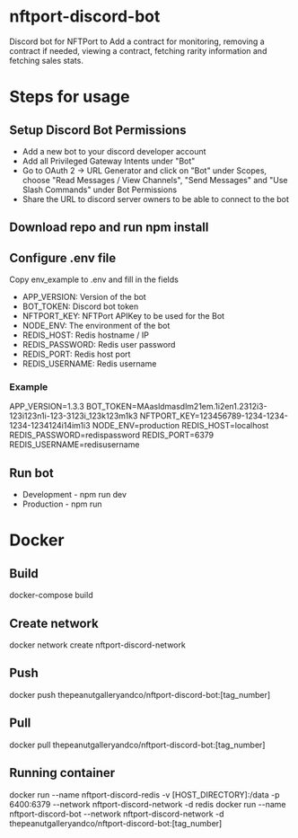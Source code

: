 # nftport-discord-bot
Discord bot for NFTPort to Add a contract for monitoring, removing a contract if needed, viewing a contract, fetching rarity information and fetching sales stats.

# Steps for usage

## Setup Discord Bot Permissions
- Add a new bot to your discord developer account
- Add all Privileged Gateway Intents under "Bot"
- Go to OAuth 2 -> URL Generator and click on "Bot" under Scopes, choose "Read Messages / View Channels", "Send Messages" and "Use Slash Commands" under Bot Permissions
- Share the URL to discord server owners to be able to connect to the bot

## Download repo and run npm install

## Configure .env file
Copy env_example to .env and fill in the fields

- APP_VERSION: Version of the bot
- BOT_TOKEN: Discord bot token
- NFTPORT_KEY: NFTPort APIKey to be used for the Bot
- NODE_ENV: The environment of the bot
- REDIS_HOST: Redis hostname / IP
- REDIS_PASSWORD: Redis user password
- REDIS_PORT: Redis host port
- REDIS_USERNAME: Redis username

### Example
APP_VERSION=1.3.3
BOT_TOKEN=MAasldmasdlm21em.1i2en1.2312i3-123i123n1i-123-3123i_123k123m1k3
NFTPORT_KEY=123456789-1234-1234-1234-1234124i14im1i3
NODE_ENV=production
REDIS_HOST=localhost
REDIS_PASSWORD=redispassword
REDIS_PORT=6379
REDIS_USERNAME=redisusername

## Run bot
- Development - npm run dev
- Production - npm run

# Docker

## Build
docker-compose build

## Create network
docker network create nftport-discord-network

## Push
docker push thepeanutgalleryandco/nftport-discord-bot:[tag_number]

## Pull
docker pull thepeanutgalleryandco/nftport-discord-bot:[tag_number]

## Running container
docker run --name nftport-discord-redis -v [HOST_DIRECTORY]:/data -p 6400:6379 --network nftport-discord-network -d redis
docker run --name nftport-discord-bot --network nftport-discord-network -d thepeanutgalleryandco/nftport-discord-bot:[tag_number]